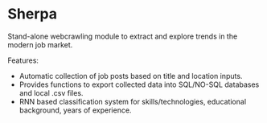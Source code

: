 # Sherpa

Stand-alone webcrawling module to extract and explore trends in the modern job market.

Features:
- Automatic collection of job posts based on title and location inputs.
- Provides functions to export collected data into SQL/NO-SQL databases and local .csv files.
- RNN based classification system for skills/technologies, educational background, years of experience.
